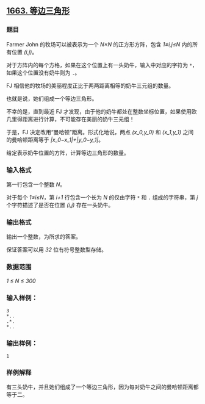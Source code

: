 ## [1663. 等边三角形](https://www.acwing.com/problem/content/1665/)

### 题目

Farmer John 的牧场可以被表示为一个 *N×N* 的正方形方阵，包含 *1≤i,j≤N* 内的所有位置 *(i,j)*。

对于方阵内的每个方格，如果在这个位置上有一头奶牛，输入中对应的字符为 `*`，如果这个位置没有奶牛则为 `.`。

FJ 相信他的牧场的美丽程度正比于两两距离相等的奶牛三元组的数量。

也就是说，她们组成一个等边三角形。

不幸的是，直到最近 FJ 才发现，由于他的奶牛都处在整数坐标位置，如果使用欧几里得距离进行计算，不可能存在美丽的奶牛三元组！

于是，FJ 决定改用“曼哈顿”距离。形式化地说，两点 *(x_0,y_0)* 和 *(x_1,y_1)* 之间的曼哈顿距离等于 *|x_0−x_1|+|y_0−y_1|*。

给定表示奶牛位置的方阵，计算等边三角形的数量。

### 输入格式

第一行包含一个整数 *N*。

对于每个 *1≤i≤N*，第 *i+1* 行包含一个长为 *N* 的仅由字符 `*` 和 `.` 组成的字符串，第 *j* 个字符描述了是否在位置 *(i,j)* 存在一头奶牛。

### 输出格式

输出一个整数，为所求的答案。

保证答案可以用 *32* 位有符号整数型存储。

### 数据范围

*1 ≤ N ≤ 300*

### 输入样例：

```
3
*..
.*.
*..
```

### 输出样例：

```
1
```

### 样例解释

有三头奶牛，并且她们组成了一个等边三角形，因为每对奶牛之间的曼哈顿距离都等于二。
